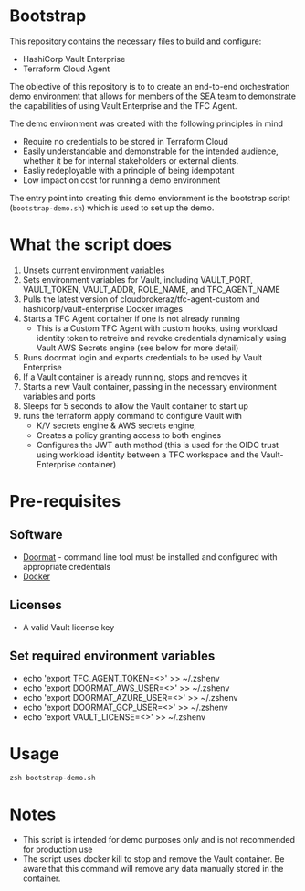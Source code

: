 # Bootstrap 

This repository contains the necessary files to build and configure:
- HashiCorp Vault Enterprise
- Terraform Cloud Agent

The objective of this repository is to to create an end-to-end orchestration demo environment that allows for members of the SEA team to 
demonstrate the capabilities of using Vault Enterprise and the TFC Agent.

The demo environment was created with the following principles in mind
- Require no credentials to be stored in Terraform Cloud
- Easily understandable and demonstrable for the intended audience, whether it be for internal stakeholders or external clients.
- Easliy redeployable with a principle of being idempotant
- Low impact on cost for running a demo environment


The entry point into creating this demo enviornment is the bootstrap script (```bootstrap-demo.sh```) which is used to set up the demo. 

# What the script does

1. Unsets current environment variables
2. Sets environment variables for Vault, including VAULT_PORT, VAULT_TOKEN, VAULT_ADDR, ROLE_NAME, and TFC_AGENT_NAME
3. Pulls the latest version of cloudbrokeraz/tfc-agent-custom and hashicorp/vault-enterprise Docker images
4. Starts a TFC Agent container if one is not already running
    - This is a Custom TFC Agent with custom hooks, using workload identity token to retreive and revoke credentials dynamically using Vault AWS Secrets engine (see below for more detail)
5. Runs doormat login and exports credentials to be used by Vault Enterprise
6. If a Vault container is already running, stops and removes it
7. Starts a new Vault container, passing in the necessary environment variables and ports
8. Sleeps for 5 seconds to allow the Vault container to start up
9. runs the terraform apply command to configure Vault with
    - K/V secrets engine & AWS secrets engine, 
    - Creates a policy granting access to both engines
    - Configures the JWT auth method (this is used for the OIDC trust using workload identity between a TFC workspace and the Vault-Enterprise container)

# Pre-requisites

## Software

* [Doormat](https://docs.prod.secops.hashicorp.services/doormat/cli/) - command line tool must be installed and configured with appropriate credentials
* [Docker](https://www.docker.com/products/docker-desktop/)

## Licenses

* A valid Vault license key

## Set required environment variables

* echo 'export TFC_AGENT_TOKEN=<>' >> ~/.zshenv
* echo 'export DOORMAT_AWS_USER=<>' >> ~/.zshenv
* echo 'export DOORMAT_AZURE_USER=<>' >> ~/.zshenv
* echo 'export DOORMAT_GCP_USER=<>' >> ~/.zshenv
* echo 'export VAULT_LICENSE=<>' >> ~/.zshenv

# Usage

```zsh bootstrap-demo.sh```

# Notes

* This script is intended for demo purposes only and is not recommended for production use
* The script uses docker kill to stop and remove the Vault container. Be aware that this command will remove any data manually stored in the container.